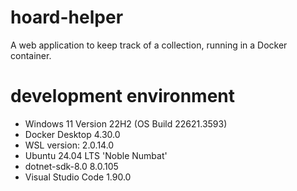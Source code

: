 # hoard-helper
A web application to keep track of a collection, running in a Docker container.

# development environment
* Windows 11 Version 22H2 (OS Build 22621.3593)
* Docker Desktop 4.30.0
* WSL version: 2.0.14.0
* Ubuntu 24.04 LTS 'Noble Numbat'
* dotnet-sdk-8.0 8.0.105
* Visual Studio Code 1.90.0
